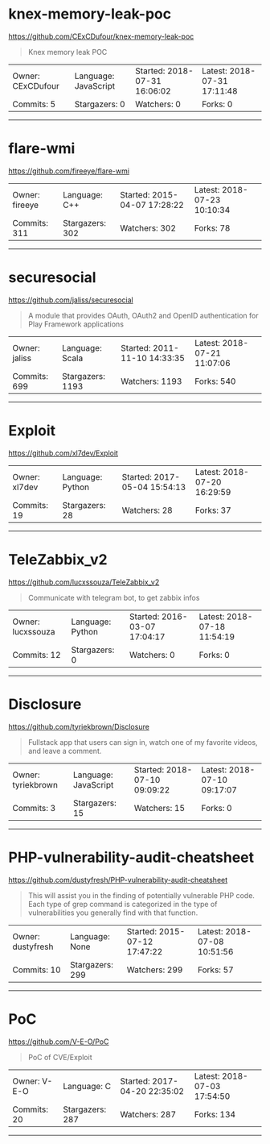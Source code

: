 # knex-memory-leak-poc

https://github.com/CExCDufour/knex-memory-leak-poc
<blockquote>
Knex memory leak POC
</blockquote>

<table>
<tr><td>Owner: CExCDufour</td>
    <td>Language: JavaScript</td>
    <td>Started: 2018-07-31 16:06:02</td>
    <td>Latest: 2018-07-31 17:11:48</td></tr>
<tr><td>Commits: 5</td>
    <td>Stargazers: 0</td>
    <td>Watchers: 0</td>
    <td>Forks: 0</td></tr>
</table>

---

# flare-wmi

https://github.com/fireeye/flare-wmi
<blockquote>
<no description>
</blockquote>

<table>
<tr><td>Owner: fireeye</td>
    <td>Language: C++</td>
    <td>Started: 2015-04-07 17:28:22</td>
    <td>Latest: 2018-07-23 10:10:34</td></tr>
<tr><td>Commits: 311</td>
    <td>Stargazers: 302</td>
    <td>Watchers: 302</td>
    <td>Forks: 78</td></tr>
</table>

---

# securesocial

https://github.com/jaliss/securesocial
<blockquote>
A module that provides OAuth, OAuth2 and OpenID authentication for Play Framework applications
</blockquote>

<table>
<tr><td>Owner: jaliss</td>
    <td>Language: Scala</td>
    <td>Started: 2011-11-10 14:33:35</td>
    <td>Latest: 2018-07-21 11:07:06</td></tr>
<tr><td>Commits: 699</td>
    <td>Stargazers: 1193</td>
    <td>Watchers: 1193</td>
    <td>Forks: 540</td></tr>
</table>

---

# Exploit

https://github.com/xl7dev/Exploit
<blockquote>
<no description>
</blockquote>

<table>
<tr><td>Owner: xl7dev</td>
    <td>Language: Python</td>
    <td>Started: 2017-05-04 15:54:13</td>
    <td>Latest: 2018-07-20 16:29:59</td></tr>
<tr><td>Commits: 19</td>
    <td>Stargazers: 28</td>
    <td>Watchers: 28</td>
    <td>Forks: 37</td></tr>
</table>

---

# TeleZabbix_v2

https://github.com/lucxssouza/TeleZabbix_v2
<blockquote>
Communicate with telegram bot, to get zabbix infos
</blockquote>

<table>
<tr><td>Owner: lucxssouza</td>
    <td>Language: Python</td>
    <td>Started: 2016-03-07 17:04:17</td>
    <td>Latest: 2018-07-18 11:54:19</td></tr>
<tr><td>Commits: 12</td>
    <td>Stargazers: 0</td>
    <td>Watchers: 0</td>
    <td>Forks: 0</td></tr>
</table>

---

# Disclosure

https://github.com/tyriekbrown/Disclosure
<blockquote>
Fullstack app that users can sign in, watch one of my favorite videos, and leave a comment.
</blockquote>

<table>
<tr><td>Owner: tyriekbrown</td>
    <td>Language: JavaScript</td>
    <td>Started: 2018-07-10 09:09:22</td>
    <td>Latest: 2018-07-10 09:17:07</td></tr>
<tr><td>Commits: 3</td>
    <td>Stargazers: 15</td>
    <td>Watchers: 15</td>
    <td>Forks: 0</td></tr>
</table>

---

# PHP-vulnerability-audit-cheatsheet

https://github.com/dustyfresh/PHP-vulnerability-audit-cheatsheet
<blockquote>
This will assist you in the finding of potentially vulnerable PHP code. Each type of grep command is categorized in the type of vulnerabilities you generally find with that function.
</blockquote>

<table>
<tr><td>Owner: dustyfresh</td>
    <td>Language: None</td>
    <td>Started: 2015-07-12 17:47:22</td>
    <td>Latest: 2018-07-08 10:51:56</td></tr>
<tr><td>Commits: 10</td>
    <td>Stargazers: 299</td>
    <td>Watchers: 299</td>
    <td>Forks: 57</td></tr>
</table>

---

# PoC

https://github.com/V-E-O/PoC
<blockquote>
PoC of CVE/Exploit
</blockquote>

<table>
<tr><td>Owner: V-E-O</td>
    <td>Language: C</td>
    <td>Started: 2017-04-20 22:35:02</td>
    <td>Latest: 2018-07-03 17:54:50</td></tr>
<tr><td>Commits: 20</td>
    <td>Stargazers: 287</td>
    <td>Watchers: 287</td>
    <td>Forks: 134</td></tr>
</table>

---

